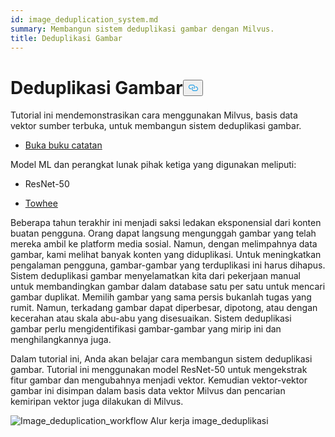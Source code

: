 ```yaml
---
id: image_deduplication_system.md
summary: Membangun sistem deduplikasi gambar dengan Milvus.
title: Deduplikasi Gambar
---
```

<h1 id="Image-Deduplication" class="common-anchor-header">Deduplikasi Gambar<button data-href="#Image-Deduplication" class="anchor-icon" translate="no">
      <svg translate="no"
        aria-hidden="true"
        focusable="false"
        height="20"
        version="1.1"
        viewBox="0 0 16 16"
        width="16"
      >
        <path
          fill="#0092E4"
          fill-rule="evenodd"
          d="M4 9h1v1H4c-1.5 0-3-1.69-3-3.5S2.55 3 4 3h4c1.45 0 3 1.69 3 3.5 0 1.41-.91 2.72-2 3.25V8.59c.58-.45 1-1.27 1-2.09C10 5.22 8.98 4 8 4H4c-.98 0-2 1.22-2 2.5S3 9 4 9zm9-3h-1v1h1c1 0 2 1.22 2 2.5S13.98 12 13 12H9c-.98 0-2-1.22-2-2.5 0-.83.42-1.64 1-2.09V6.25c-1.09.53-2 1.84-2 3.25C6 11.31 7.55 13 9 13h4c1.45 0 3-1.69 3-3.5S14.5 6 13 6z"
        ></path>
      </svg>
    </button></h1><p>Tutorial ini mendemonstrasikan cara menggunakan Milvus, basis data vektor sumber terbuka, untuk membangun sistem deduplikasi gambar.</p>
<ul>
<li><a href="https://github.com/towhee-io/examples/blob/main/image/image_deduplication/image_deduplication.ipynb">Buka buku catatan</a></li>
</ul>
<p>Model ML dan perangkat lunak pihak ketiga yang digunakan meliputi:</p>
<ul>
<li><p>ResNet-50</p></li>
<li><p><a href="https://www.google.com/url?sa=t&amp;rct=j&amp;q=&amp;esrc=s&amp;source=web&amp;cd=&amp;cad=rja&amp;uact=8&amp;ved=2ahUKEwjm8-KEjtj7AhVPcGwGHapPB40QFnoECAgQAQ&amp;url=https%3A%2F%2Ftowhee.io%2F&amp;usg=AOvVaw37IzMMiyxGtj82K7O4fInn">Towhee</a></p></li>
</ul>
<p>Beberapa tahun terakhir ini menjadi saksi ledakan eksponensial dari konten buatan pengguna. Orang dapat langsung mengunggah gambar yang telah mereka ambil ke platform media sosial. Namun, dengan melimpahnya data gambar, kami melihat banyak konten yang diduplikasi. Untuk meningkatkan pengalaman pengguna, gambar-gambar yang terduplikasi ini harus dihapus. Sistem deduplikasi gambar menyelamatkan kita dari pekerjaan manual untuk membandingkan gambar dalam database satu per satu untuk mencari gambar duplikat. Memilih gambar yang sama persis bukanlah tugas yang rumit. Namun, terkadang gambar dapat diperbesar, dipotong, atau dengan kecerahan atau skala abu-abu yang disesuaikan. Sistem deduplikasi gambar perlu mengidentifikasi gambar-gambar yang mirip ini dan menghilangkannya juga.</p>
<p>Dalam tutorial ini, Anda akan belajar cara membangun sistem deduplikasi gambar. Tutorial ini menggunakan model ResNet-50 untuk mengekstrak fitur gambar dan mengubahnya menjadi vektor. Kemudian vektor-vektor gambar ini disimpan dalam basis data vektor Milvus dan pencarian kemiripan vektor juga dilakukan di Milvus.</p>
<p>
  
   <span class="img-wrapper"> <img translate="no" src="/docs/v2.5.x/assets/image_deduplication.png" alt="Image_deduplication_workflow" class="doc-image" id="image_deduplication_workflow" />
   </span> <span class="img-wrapper"> <span>Alur kerja image_deduplikasi</span> </span></p>
